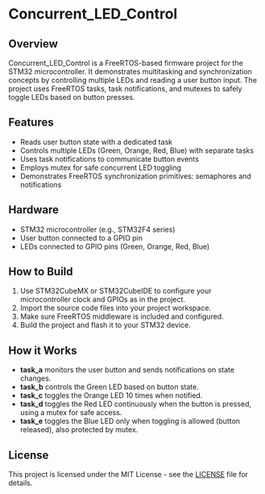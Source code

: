 # Concurrent_LED_Control

## Overview

Concurrent_LED_Control is a FreeRTOS-based firmware project for the STM32 microcontroller. It demonstrates multitasking and synchronization concepts by controlling multiple LEDs and reading a user button input. The project uses FreeRTOS tasks, task notifications, and mutexes to safely toggle LEDs based on button presses.

## Features

- Reads user button state with a dedicated task
- Controls multiple LEDs (Green, Orange, Red, Blue) with separate tasks
- Uses task notifications to communicate button events
- Employs mutex for safe concurrent LED toggling
- Demonstrates FreeRTOS synchronization primitives: semaphores and notifications

## Hardware

- STM32 microcontroller (e.g., STM32F4 series)
- User button connected to a GPIO pin
- LEDs connected to GPIO pins (Green, Orange, Red, Blue)

## How to Build

1. Use STM32CubeMX or STM32CubeIDE to configure your microcontroller clock and GPIOs as in the project.  
2. Import the source code files into your project workspace.  
3. Make sure FreeRTOS middleware is included and configured.  
4. Build the project and flash it to your STM32 device.

## How it Works

- **task_a** monitors the user button and sends notifications on state changes.  
- **task_b** controls the Green LED based on button state.  
- **task_c** toggles the Orange LED 10 times when notified.  
- **task_d** toggles the Red LED continuously when the button is pressed, using a mutex for safe access.  
- **task_e** toggles the Blue LED only when toggling is allowed (button released), also protected by mutex.

## License

This project is licensed under the MIT License - see the [LICENSE](LICENSE) file for details.



